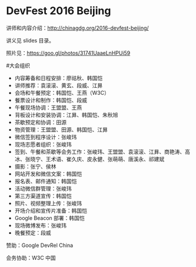 # DevFest 2016 Beijing
讲师和内容介绍：http://chinagdg.org/2016-devfest-beijing/

讲义见 slides 目录。

照片见：https://goo.gl/photos/31741UaaeLnHPUi59

#大会组织

* 内容筹备和日程安排：廖祜秋、韩国恺
* 讲师推荐：袁滚滚、黄玄、段威、江昪
* 会场和午餐预定：韩国恺、王燕（W3C）
* 餐票设计和制作：韩国恺、段威
* 午餐现场协调：王盟盟、王燕
* 背板设计和安装协调：江昪、韩国恺、朱秋旭
* 茶歇预定和协调：田源
* 物资管理：王盟盟、田源、韩国恺、江昪
* 微信签到程序设计：张峻玮
* 现场志愿者组织：张峻玮
* 签到、午餐和茶歇等会务工作：张峻玮、王盟盟、袁滚滚、江昪、商艳涛、高冰、张晓宁、王术语、崔久庆、皮永健、张萌萌、唐溪永、祁建斌
* 摄影：张宁、侯林
* 网站开发和微信文案：韩国恺
* 报名表、邮件通知：韩国恺
* 活动微信群管理：张峻玮
* 第三方渠道宣传：韩国恺
* 照片、视频整理上传：张峻玮
* 开场介绍和宣传片准备：韩国恺
* Google Beacon 部署：韩国恺
* 现场微博发布：张峻玮
* 晚餐预定：段威

赞助：Google DevRel China

会务协助：W3C 中国
